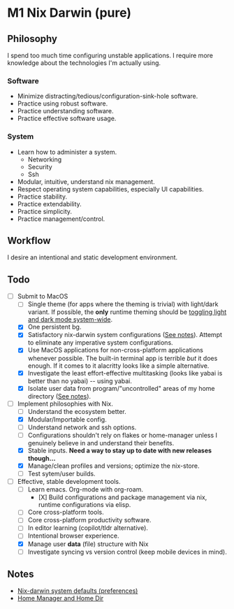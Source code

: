 # M1 Nix Darwin (pure)

## Philosophy

I spend too much time configuring unstable applications. I require more knowledge about the technologies I'm actually using.

### Software

-   Minimize distracting/tedious/configuration-sink-hole software.
-   Practice using robust software.
-   Practice understanding software.
-   Practice effective software usage.

### System

-   Learn how to administer a system.
    -   Networking
    -   Security
    -   Ssh
-   Modular, intuitive, understand nix management.
-   Respect operating system capabilities, especially UI capabilities.
-   Practice stability.
-   Practice extendability.
-   Practice simplicity.
-   Practice management/control.

## Workflow

I desire an intentional and static development environment.

## Todo

-   [ ] Submit to MacOS
    -   [ ] Single theme (for apps where the theming is trivial) with light/dark variant. If possible, the **only** runtime theming should be [toggling light and dark mode system-wide](https://grrr.tech/posts/2020/switch-dark-mode-os/).
    -   [X] One persistent bg.
    -   [X] Satisfactory nix-darwin system configurations ([See notes](./notes/nix-darwin-system-defaults.md)). Attempt to eliminate any imperative system configurations.
    -   [X] Use MacOS applications for non-cross-platform applications whenever possible. The built-in terminal app is terrible *but* it does enough. If it comes to it alacritty looks like a simple alternative.
    -   [X] Investigate the least effort-effective multitasking (looks like yabai is better than no yabai) -- using yabai.
    -   [X] Isolate user data from program/"uncontrolled" areas of my home directory ([See notes](./notes/nix-darwin-xdg.md)).
-   [ ] Implement philosophies with Nix.
    -   [ ] Understand the ecosystem better.
    -   [X] Modular/Importable config.
    -   [ ] Understand network and ssh options.
    -   [ ] Configurations shouldn't rely on flakes or home-manager unless I genuinely believe in and understand their benefits.
    -   [X] Stable inputs. **Need a way to stay up to date with new releases though...**
    -   [X] Manage/clean profiles and versions; optimize the nix-store.
    -   [ ] Test sytem/user builds.
-   [ ] Effective, stable development tools.
    -   [ ] Learn emacs. Org-mode with org-roam.
        -    [X] Build configurations and package management via nix, runtime configurations via elisp.
    -   [ ] Core cross-platform tools.
    -   [ ] Core cross-platform productivity software.
    -   [ ] In editor learning (copilot/tldr alternative).
    -   [ ] Intentional browser experience.
    -   [X] Manage user **data** (file) structure with Nix
    -   [ ] Investigate syncing vs version control (keep mobile devices in mind).

## Notes

-   [Nix-darwin system defaults (preferences)](./notes/nix-darwin-system-defaults.md)
-   [Home Manager and Home Dir](./notes/nix-darwin-xdg.md)
